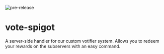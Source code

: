 ![pre-release](https://github.com/Snapecraft-Serverteam/vote-spigot/workflows/pre-release/badge.svg)
# vote-spigot

A server-side handler for our custom votifier system. Allows you to redeem your rewards on the subservers with an easy command.
